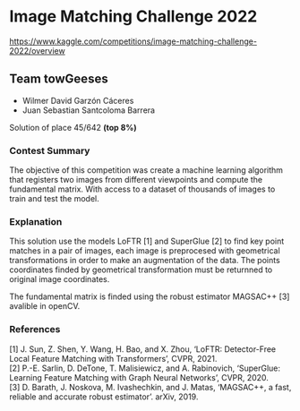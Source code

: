 <h1>Image Matching Challenge 2022</h1>
<a href="https://www.kaggle.com/competitions/image-matching-challenge-2022/overview">https://www.kaggle.com/competitions/image-matching-challenge-2022/overview</a>
<h2>Team towGeeses</h2>
 <ul>
  <li>Wilmer David Garzón Cáceres</li>
  <li>Juan Sebastian Santcoloma Barrera</li>
</ul>

<p> Solution of place 45/642 <b>(top 8%)</b></p>
<h3>Contest Summary</h3>
The objective of this competition was create a machine learning algorithm that registers two images from different viewpoints and compute the fundamental matrix. With access to a dataset of thousands of images to train and test the model.

<h3>Explanation</h3>
<p>This solution use the models LoFTR [1] and SuperGlue [2] to find key point matches in a pair of images,
each image is preprocesed with geometrical transformations in order to make an augmentation of the data. 
The points coordinates finded by geometrical transformation must be returnned to original image coordinates.</p>
<p>The fundamental matrix is finded using the robust estimator MAGSAC++ [3] avalible in openCV.</p>

<h3>References</h3>
[1] J. Sun, Z. Shen, Y. Wang, H. Bao, and X. Zhou, ‘LoFTR: Detector-Free Local Feature Matching with Transformers’, CVPR, 2021.
<br/>
[2] P.-E. Sarlin, D. DeTone, T. Malisiewicz, and A. Rabinovich, ‘SuperGlue: Learning Feature Matching with Graph Neural Networks’, CVPR, 2020.
<br/>
[3]	D. Barath, J. Noskova, M. Ivashechkin, and J. Matas, ‘MAGSAC++, a fast, reliable and accurate robust estimator’. arXiv, 2019.
